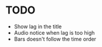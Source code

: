 # TODO

- Show lag in the title
- Audio notice when lag is too high
- Bars doesn't follow the time order

